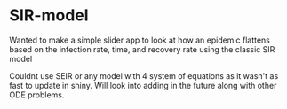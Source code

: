 # SIR-model

Wanted to make a simple slider app to look at  how an epidemic flattens based on the infection rate, time, and recovery rate using the classic SIR model

Couldnt use SEIR or any model with 4 system of equations as it wasn't as fast to update in shiny. Will look into adding in the future along with other ODE problems.
